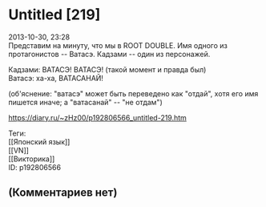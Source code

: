 Untitled [219]
==============

  
2013-10-30, 23:28  
 Представим на минуту, что мы в ROOT DOUBLE. Имя одного из протагонистов -- Ватасэ. Кадзами -- один из персонажей.   
   
 Кадзами: ВАТАСЭ! ВАТАСЭ! (такой момент и правда был)   
 Ватасэ: ха-ха, ВАТАСАНАЙ!   
   
 (об'яснение: "ватасэ" может быть переведено как "отдай", хотя его имя пишется иначе; а "ватасанай" -- "не отдам")   
  
<https://diary.ru/~zHz00/p192806566_untitled-219.htm>  
  
Теги:  
[[Японский язык]]  
[[VN]]  
[[Викторика]]  
ID: p192806566  


(Комментариев нет)
------------------